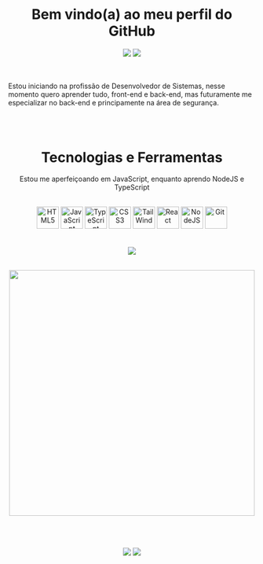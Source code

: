 <h1 align="center"><strong>
Bem vindo(a) ao meu perfil do GitHub <br>
</strong></h1> 



<!-- Redes Sociais -->

<div align="center">  
<a target="_blank" href ="mailto:lucasvm.ti@gmail.com"><img src="https://img.shields.io/badge/Gmail-D14836?style=for-the-badge&logo=gmail&logoColor=white"></a>    
<a target="_blank" href="https://www.linkedin.com/in/lucas-v-marangoni/" target="_blank"><img src="https://img.shields.io/badge/-LinkedIn-%230077B5?style=for-the-badge&logo=linkedin&logoColor=white"></a>   
</div> 

<br>



<br>

<p>Estou iniciando na profissão de Desenvolvedor de Sistemas, nesse momento quero aprender tudo, front-end e back-end, mas futuramente me especializar no back-end e principamente na área de segurança.

<br>
<!--
<strong> Atualmente cursando: </strong>    
   - Full Stack - Programador BR
   - Discover - RocketSeat
   - Analise e Desenvolvimento de Sistemas - UVV
   - Do Bug ao Bounty - Pato Academy
-->
    
</p>

##

<br>

<!-- Tecnologias -->

<div style="display: inline-block" align="center">
    
<h1>
    <strong>Tecnologias e Ferramentas</strong>
</h1>   
   
<p> Estou me aperfeiçoando em JavaScript, enquanto aprendo NodeJS e TypeScript </p>

<br>
<img width="45px" src="https://cdn.jsdelivr.net/gh/devicons/devicon/icons/html5/html5-plain.svg" title="HTML5" />        
<img width="45px" src="https://cdn.jsdelivr.net/gh/devicons/devicon/icons/javascript/javascript-plain.svg" title="JavaScript"/>
<img width="45px" src="https://cdn.jsdelivr.net/gh/devicons/devicon/icons/typescript/typescript-plain.svg" title="TypeScript"/>
<img width="45px" src="https://cdn.jsdelivr.net/gh/devicons/devicon/icons/css3/css3-plain.svg" title="CSS3"/> 
<img width="45px" src="https://cdn.jsdelivr.net/gh/devicons/devicon/icons/tailwindcss/tailwindcss-plain.svg" title="TailWind"/>
<img width="45px" src="https://cdn.jsdelivr.net/gh/devicons/devicon/icons/react/react-original.svg" title="React"/> 
    
<img width="45px" src="https://cdn.jsdelivr.net/gh/devicons/devicon/icons/nodejs/nodejs-original.svg" title="NodeJS" />

<img width="45px" src="https://cdn.jsdelivr.net/gh/devicons/devicon/icons/git/git-original.svg" title="Git" />
    
</div><br><br><br>

<!-- CodeWars -->

<div align="center" href="https://www.codewars.com/users/Ldragk">
<a target="_blank" title="Clique para abrir meu perfil do CodeWar" href="https://www.codewars.com/users/Ldragk"><img src="https://www.codewars.com/users/Ldragk/badges/large"></a>
</div><br>

<!-- Linguagens Usadas -->

<div align="center" >
    
   <img width="500em"  src="https://github-readme-stats.vercel.app/api/top-langs/?username=Ldragk&layout=compact&langs_count=7&theme=midnight-purple"/></a>
</div> <br><br><br>
                                                                                                                      
<!-- Redes sociais -->                                                                                                                     


<div align="center">    
<a target="_blank" href = "mailto:lucasvm.ti@gmail.com"><img src="https://img.shields.io/badge/Gmail-D14836?style=for-the-badge&logo=gmail&logoColor=white"></a>    
<a target="_blank" href="https://www.linkedin.com/in/lucas-v-marangoni/" target="_blank"><img src="https://img.shields.io/badge/-LinkedIn-%230077B5?style=for-the-badge&logo=linkedin&logoColor=white"></a>   
</div> 
   

                                                                                                               
                                                                                                   
